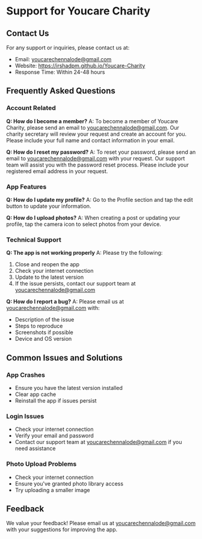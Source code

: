 # Support for Youcare Charity

## Contact Us
For any support or inquiries, please contact us at:
- Email: youcarechennalode@gmail.com
- Website: https://irshadpm.github.io/Youcare-Charity
- Response Time: Within 24-48 hours

## Frequently Asked Questions

### Account Related
**Q: How do I become a member?**
A: To become a member of Youcare Charity, please send an email to youcarechennalode@gmail.com. Our charity secretary will review your request and create an account for you. Please include your full name and contact information in your email.

**Q: How do I reset my password?**
A: To reset your password, please send an email to youcarechennalode@gmail.com with your request. Our support team will assist you with the password reset process. Please include your registered email address in your request.

### App Features
**Q: How do I update my profile?**
A: Go to the Profile section and tap the edit button to update your information.

**Q: How do I upload photos?**
A: When creating a post or updating your profile, tap the camera icon to select photos from your device.

### Technical Support
**Q: The app is not working properly**
A: Please try the following:
1. Close and reopen the app
2. Check your internet connection
3. Update to the latest version
4. If the issue persists, contact our support team at youcarechennalode@gmail.com

**Q: How do I report a bug?**
A: Please email us at youcarechennalode@gmail.com with:
- Description of the issue
- Steps to reproduce
- Screenshots if possible
- Device and OS version

## Common Issues and Solutions

### App Crashes
- Ensure you have the latest version installed
- Clear app cache
- Reinstall the app if issues persist

### Login Issues
- Check your internet connection
- Verify your email and password
- Contact our support team at youcarechennalode@gmail.com if you need assistance

### Photo Upload Problems
- Check your internet connection
- Ensure you've granted photo library access
- Try uploading a smaller image

## Feedback
We value your feedback! Please email us at youcarechennalode@gmail.com with your suggestions for improving the app. 